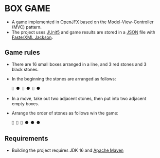 # BOX GAME

- A game implemented in [OpenJFX](https://openjfx.io/) based on the Model-View-Controller (MVC) pattern.
- The project uses [JUnit5](https://junit.org/junit5/) and game results are stored in a [JSON](https://www.json.org/json-en.html) file with [FasterXML Jackson](https://github.com/FasterXML/jackson/).



## Game rules
- There are 16 small boxes arranged in a line, and 3 red stones and 3 black stones.


- In the beginning the stones are arranged as follows:

      🔴 ⚫️ 🔴 ⚫ 🔴 ⚫

- In a move, take out two adjacent stones, then put into two adjacent empty boxes.


- Arrange the order of stones as follows win the game:

      🔴 🔴 🔴 ⚫️ ⚫ ⚫



## Requirements
- Building the project requires JDK 16 and [Apache Maven](https://maven.apache.org/)
